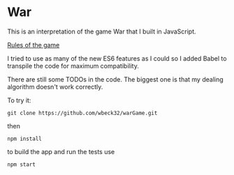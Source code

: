 # War

This is an interpretation of the game War that I built in JavaScript.

[Rules of the game](https://en.wikipedia.org/wiki/War_(card_game))

I tried to use as many of the new ES6 features as I could so I added Babel to transpile the code for maximum compatibility.

There are still some TODOs in the code. The biggest one is that my dealing algorithm doesn't work correctly.

To try it:

`git clone https://github.com/wbeck32/warGame.git`

then

`npm install`

to build the app and run the tests use

`npm start`